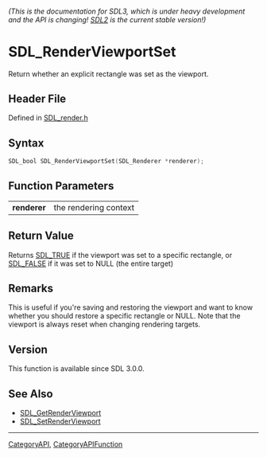 ###### (This is the documentation for SDL3, which is under heavy development and the API is changing! [SDL2](https://wiki.libsdl.org/SDL2/) is the current stable version!)
# SDL_RenderViewportSet

Return whether an explicit rectangle was set as the viewport.

## Header File

Defined in [SDL_render.h](https://github.com/libsdl-org/SDL/blob/main/include/SDL3/SDL_render.h)

## Syntax

```c
SDL_bool SDL_RenderViewportSet(SDL_Renderer *renderer);

```

## Function Parameters

|                  |                       |
| ---------------- | --------------------- |
| **renderer**     | the rendering context |

## Return Value

Returns [SDL_TRUE](SDL_TRUE) if the viewport was set to a specific
rectangle, or [SDL_FALSE](SDL_FALSE) if it was set to NULL (the entire
target)

## Remarks

This is useful if you're saving and restoring the viewport and want to know
whether you should restore a specific rectangle or NULL. Note that the
viewport is always reset when changing rendering targets.

## Version

This function is available since SDL 3.0.0.

## See Also

* [SDL_GetRenderViewport](SDL_GetRenderViewport)
* [SDL_SetRenderViewport](SDL_SetRenderViewport)

----
[CategoryAPI](CategoryAPI), [CategoryAPIFunction](CategoryAPIFunction)

